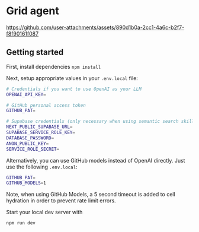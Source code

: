 # Grid agent


https://github.com/user-attachments/assets/890d1b0a-2cc1-4a6c-b2f7-f8f90161f087


## Getting started

First, install dependencies
`npm install`

Next, setup appropriate values in your `.env.local` file:

```bash
# Credentials if you want to use OpenAI as your LLM
OPENAI_API_KEY=

# GitHub personal access token
GITHUB_PAT=

# Supabase credentials (only necessary when using semantic search skill)
NEXT_PUBLIC_SUPABASE_URL=
SUPABASE_SERVICE_ROLE_KEY=
DATABASE_PASSWORD=
ANON_PUBLIC_KEY=
SERVICE_ROLE_SECRET=
```

Alternatively, you can use GitHub models instead of OpenAI directly. Just use the following `.env.local`:

```bash
GITHUB_PAT=
GITHUB_MODELS=1
```

Note, when using GitHub Models, a 5 second timeout is added to cell hydration in order to prevent rate limit errors.

Start your local dev server with

`npm run dev`
